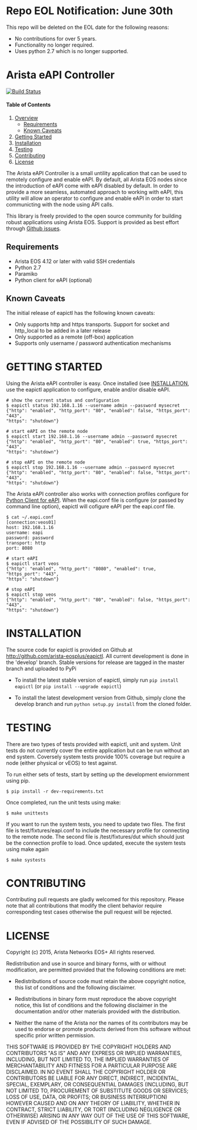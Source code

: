 # Repo EOL Notification: June 30th
This repo will be deleted on the EOL date for the following reasons:
* No contributions for over 5 years.
* Functionality no longer required.
* Uses python 2.7 which is no longer supported.

# Arista eAPI Controller

[![Build Status](https://travis-ci.org/arista-eosplus/eapictl.svg?branch=develop)](https://travis-ci.org/arista-eosplus/eapictl)

#### Table of Contents

1. [Overview](#overview)
    * [Requirements](#requirements)
    * [Known Caveats](#known-caveats)
2. [Getting Started](#getting-started)
3. [Installation](#installation)
4. [Testing](#testing)
5. [Contributing](#contributing)
6. [License](#license)

The Arista eAPI Controller is a small untility application that can be used to
remotely configure and enable eAPI.  By default, all Arista EOS nodes since the
introduction of eAPI come with eAPI disabled by default.   In order to provide
a more seamless, automated approach to working with eAPI, this utility will
allow an operator to configure and enable eAPI in order to start communicting
with the node using API calls.

This library is freely provided to the open source community for building
robust applications using Arista EOS.  Support is provided as best effort
through [Github issues](http://github.com/arista-eosplus/eapictl/issues).

## Requirements

* Arista EOS 4.12 or later with valid SSH credentials
* Python 2.7
* Paramiko
* Python client for eAPI (optional)

## Known Caveats

The initial release of eapictl has the following known caveats:

* Only supports http and https transports.  Support for socket and http_local
  to be added in a later release
* Only supported as a remote (off-box) application
* Supports only username / password authentication mechanisms


# GETTING STARTED

Using the Arista eAPI controller is easy.  Once installed (see
[INSTALLATION](#installation), use the eapictl application to configure, enable
and/or disable eAPI.

```
# show the current status and configuration
$ eapictl status 192.168.1.16 --username admin --password mysecret
{"http": "enabled", "http_port": "80", "enabled": false, "https_port": "443",
"https": "shutdown"}

# start eAPI on the remote node
$ eapictl start 192.168.1.16 --username admin --password mysecret
{"http": "enabled", "http_port": "80", "enabled": true, "https_port": "443",
"https": "shutdown"}

# stop eAPI on the remote node
$ eapictl stop 192.168.1.16 --username admin --password mysecret
{"http": "enabled", "http_port": "80", "enabled": false, "https_port": "443",
"https": "shutdown"}

```

The Arista eAPI controller also works with connection profiles configure for
[Python Client for eAPI](http://github.com/arista-eosplus/pyeapi).  When the
eapi.conf file is configure (or passed by command line option), eapictl will
cofigure eAPI per the eapi.conf file.

```
$ cat ~/.eapi.conf
[connection:veos01]
host: 192.168.1.16
username: eapi
password: password
transport: http
port: 8080

# start eAPI
$ eapictl start veos
{"http": "enabled", "http_port": "8080", "enabled": true, "https_port": "443",
"https": "shutdown"}

# stop eAPI
$ eapictl stop veos
{"http": "enabled", "http_port": "80", "enabled": false, "https_port": "443",
"https": "shutdown"}

```

# INSTALLATION

The source code for eapictl is provided on Github at
http://github.com/arista-eosplus/eapictl.  All current development is done in
the 'develop' branch.  Stable versions for release are tagged in the master
branch and uploaded to PyPi

* To install the latest stable version of eapictl, simply run ``pip install
  eapictl`` (or ``pip install --upgrade eapictl``)

* To install the latest development version from Github, simply clone the
  develop branch and run ``python setup.py install`` from the cloned folder.

# TESTING

There are two types of tests provided with eapictl, unit and system.  Unit
tests do not currently cover the entire application but can be run without an
end system.  Coversely system tests provide 100% coverage but require a node
(either physical or vEOS) to test against.

To run either sets of tests, start by setting up the development enviornment
using pip.

```
$ pip install -r dev-requirements.txt
```

Once completed, run the unit tests using make:

```
$ make unittests
```

If you want to run the system tests, you need to update two files.  The first
file is test/fixtures/eapi.conf to include the necessary profile for connecting
to the remote node.   The second file is /test/fixtures/dut which should just
be the connection profile to load.  Once updated, execute the system tests
using make again

```
$ make systests
```

# CONTRIBUTING

Contributing pull requests are gladly welcomed for this repository.  Please
note that all contributions that modify the client behavior require
corresponding test cases otherwise the pull request will be rejected.

# LICENSE

Copyright (c) 2015, Arista Networks EOS+
All rights reserved.

Redistribution and use in source and binary forms, with or without
modification, are permitted provided that the following conditions are met:

* Redistributions of source code must retain the above copyright notice, this
  list of conditions and the following disclaimer.

* Redistributions in binary form must reproduce the above copyright notice,
  this list of conditions and the following disclaimer in the documentation
  and/or other materials provided with the distribution.

* Neither the name of the Arista nor the names of its
  contributors may be used to endorse or promote products derived from
  this software without specific prior written permission.

THIS SOFTWARE IS PROVIDED BY THE COPYRIGHT HOLDERS AND CONTRIBUTORS "AS IS"
AND ANY EXPRESS OR IMPLIED WARRANTIES, INCLUDING, BUT NOT LIMITED TO, THE
IMPLIED WARRANTIES OF MERCHANTABILITY AND FITNESS FOR A PARTICULAR PURPOSE ARE
DISCLAIMED. IN NO EVENT SHALL THE COPYRIGHT HOLDER OR CONTRIBUTORS BE LIABLE
FOR ANY DIRECT, INDIRECT, INCIDENTAL, SPECIAL, EXEMPLARY, OR CONSEQUENTIAL
DAMAGES (INCLUDING, BUT NOT LIMITED TO, PROCUREMENT OF SUBSTITUTE GOODS OR
SERVICES; LOSS OF USE, DATA, OR PROFITS; OR BUSINESS INTERRUPTION) HOWEVER
CAUSED AND ON ANY THEORY OF LIABILITY, WHETHER IN CONTRACT, STRICT LIABILITY,
OR TORT (INCLUDING NEGLIGENCE OR OTHERWISE) ARISING IN ANY WAY OUT OF THE USE
OF THIS SOFTWARE, EVEN IF ADVISED OF THE POSSIBILITY OF SUCH DAMAGE.




